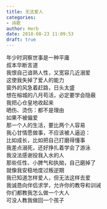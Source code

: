 ```yaml
---  
title: 无法爱人  
categories:  
- 诗歌  
author: Herb  
date: 2018-08-23 11:09:53  
draft: true
---  
```

年少时洞察世事是一种平庸  
叔本华断言道  
我恨自己谙熟人性，又宽容几近溺爱  
这使我失掉了爱人的能力    
窗外的风急着赶路，日头太盛  
想在榕城的八月苟活，必定要学会隐蔽  
我把心仓皇地收起来  
晒伤、烫伤：都不是理由    
如果不被偏爱  
那一个人的生活，要比两个人容易  
我心甘情愿做事，不应该被人逼迫：  
比如成长，比如把自己打磨得懂事    
我差点溺死，还好挣扎着学会了游泳  
我没法感谢投我入水的人  
那些任性、小脾气和执拗，自己磨掉了  
就像我安稳地度过叛逆期    
我已知道怎样爱人，但无法这样去爱  
我诚恳向伴侣求学，允许你的教导和训诫  
你们都教我怎么做一个大人  
可没人教我做回一个孩子